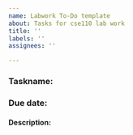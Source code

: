 ```yaml
---
name: Labwork To-Do template
about: Tasks for cse110 lab work
title: ''
labels: ''
assignees: ''

---
```


### Taskname:
### Due date:
#### Description:
